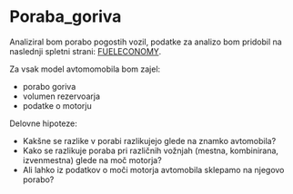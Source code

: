 # Poraba_goriva

Analiziral bom porabo pogostih vozil, podatke za analizo bom pridobil na naslednji spletni strani: [FUELECONOMY](https://fueleconomy.gov/).

Za vsak model avtomomobila bom zajel:
- porabo goriva
- volumen rezervoarja
- podatke o motorju

Delovne hipoteze:
- Kakšne se razlike v porabi razlikujejo glede na znamko avtomobila? 
- Kako se razlikuje poraba pri različnih vožnjah (mestna, kombinirana, izvenmestna) glede na moč motorja?
- Ali lahko iz podatkov o moči motorja avtomobila sklepamo na njegovo porabo?